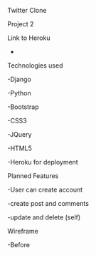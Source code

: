Twitter Clone  

  

Project 2  

  

Link to Heroku 

- 

  

  

Technologies used 

-Django 

-Python 

-Bootstrap 

-CSS3 

-JQuery 

-HTML5 

-Heroku for deployment 

  

Planned Features 

-User can create account 

-create post and comments 

-update and delete (self) 



Wireframe 

-Before 


